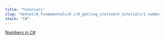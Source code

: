 ```yaml
---
title: "Tutorials"
slug: "dotnet/0_fundamentals/0_c/0_getting_started/4_tutorials/1_numbers"
stack: "C#"
---
```


[Numbers in C#](https://learn.microsoft.com/en-us/dotnet/csharp/tour-of-csharp/tutorials/numbers-in-csharp-local)
